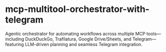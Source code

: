 # mcp-multitool-orchestrator-with-telegram
Agentic orchestrator for automating workflows across multiple MCP tools—including DuckDuckGo, Trafilatura, Google Drive/Sheets, and Telegram—featuring LLM-driven planning and seamless Telegram integration.
